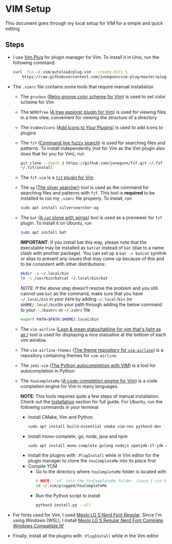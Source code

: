 # VIM Setup

This document goes through my local setup for VIM for a simple and quick editing

## Steps
* I use [Vim Plug](https://github.com/junegunn/vim-plug) for plugin manager for
  Vim. To install it in Unix, run the following command

  ```zsh
  curl -fLo ~/.vim/autoload/plug.vim --create-dirs \
      https://raw.githubusercontent.com/junegunn/vim-plug/master/plug.vim
  ```

* The `.vimrc` file contains some tools that require manual installation
  * The `gruvbox` ([Retro groove color scheme for
    Vim](https://github.com/morhetz/gruvbox)) is used to set color scheme for
    Vim

  * The `NERDTree` ([A tree explorer plugin for
    Vim](https://github.com/preservim/nerdtree)) is used for viewing files in a
    tree view, convenient for viewing the structure of a directory

  * The `VimDevIcons` ([Add Icons to Your Plugins](https://github.com/ryanoasis/vim-devicons)) is used to add icons to plugins

  * The `fzf` ([Command line fuzzy search](https://github.com/junegunn/fzf)) is
    used for searching files and patterns. To install independently (not for Vim
    as the Vim plugin also does that for you for Vim), run

    ```zsh
    git clone --depth 1 https://github.com/junegunn/fzf.git ~/.fzf
    ~/.fzf/install
    ```

  * The `fzf.vim` is a [`fzf` plugin for
    Vim](https://github.com/junegunn/fzf.vim)

  * The `ag` ([The silver
    searcher](https://github.com/ggreer/the_silver_searcher)) tool is used as
    the command for searching files and patterns with `fzf`. This tool is
    __required__ to be installed to run my `.vimrc` file properly. To install,
    run

    ```zsh
    sudo apt install silversearcher-ag
    ```

  * The `bat` ([A `cat` clone with wings](https://github.com/sharkdp/bat)) tool
    is used as a previewer for `fzf` plugin. To install it on Ubuntu, run

    ```zsh
    sudo apt install bat
    ```

    __IMPORTANT__: If you install bat this way, please note that the executable
    may be installed as `batcat` instead of `bat` (due to a name clash with
    another package). You can set up a `bat -> batcat` symlink or alias to
    prevent any issues that may come up because of this and to be consistent
    with other distributions:

    ```zsh
    mkdir -p ~/.local/bin
    ln -s /usr/bin/batcat ~/.local/bin/bat
    ```

    _NOTE_: If the above step doesn't resolve the problem and you still cannot
    use `bat` as the command, make sure that you have `~/.local/bin` in your
    `PATH` by adding `~/.local/bin` (or `$HOME/.local/bin`)to your path through
    adding the below command to your `~./bashrc` or `~/.zshrc` file
    ```zsh
    export PATH=$PATH:$HOME/.local/bin
    ```

  * The `vim-airline` ([Lean & mean status/tabline for vim that's light as
    air.](https://github.com/vim-airline/vim-airline)) tool is used for
    displaying a nice statusline at the bottom of each vim window.

  * The `vim-airline-themes` ([The theme repository for
    `vim-airline`](https://github.com/vim-airline/vim-airline-themes)) is a
    repository containing themes for `vim-airline`.

  * The `jedi-vim` ([The Python autocompletion with
    VIM](https://github.com/davidhalter/jedi-vim)) is a tool for autocompletion
    in Python.

  * The `YouCompleteMe` ([A code-completion engine for
    Vim](https://github.com/ycm-core/YouCompleteMe)) is a code completion engine
    for Vim in many languages.

    __NOTE__: This tools requires quite a few steps of manual installation.
    Check out the
    [Installation](https://github.com/ycm-core/YouCompleteMe#installation)
    section for full guide. For Ubuntu, run the following commands in your
    terminal
    * Install CMake, Vim and Python
      ```zsh
      sudo apt install build-essential cmake vim-nox python3-dev
      ```
    * Install mono-complete, go, node, java and npm
      ```zsh
      sudo apt install mono-complete golang nodejs openjdk-17-jdk openjdk-17-jre npm
      ```
    * Install the plugins with `:PlugInstall` while in Vim editor for the plugin manager to clone the `YouCompleteMe` into its place first
    * Compile YCM
      * Go to the directory where `YouCompleteMe` folder is located with
        ```zsh
        # NOTE: `cd` into the YouCompleteMe folder. Since I use Vim-Plug to manage Vim plugins and install the plugins under the `~/.vimrc/plugged` folder. I `cd` into that folder
        cd ~/.vim/plugged/YouCompleteMe
        ```
      * Run the Python script to install
        ```zsh
        python3 install.py --all
        ```

* For fonts used for Vim, I used [Meslo LG S Nerd
  Font Regular](https://github.com/ryanoasis/nerd-fonts/blob/master/patched-fonts/Meslo/S/Regular/complete).
  Since I'm using Windows (WSL), I install [Meslo LG S Regular Nerd Font Complete Windows Compatible.ttf](https://github.com/ryanoasis/nerd-fonts/blob/master/patched-fonts/Meslo/S/Regular/complete/Meslo%20LG%20S%20Regular%20Nerd%20Font%20Complete%20Windows%20Compatible.ttf)

* Finally, install all the plugins with `:PlugInstall` while in the Vim editor 
